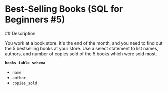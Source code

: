 # Best-Selling Books (SQL for Beginners #5)

## Description

You work at a book store. It's the end of the month, and you need to find out the 5 bestselling books at your store. Use a select statement to list names, authors, and number of copies sold of the 5 books which were sold most.

**`books table schema`**

* `name`
* `author`
* `copies_sold`
